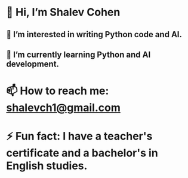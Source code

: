 # 👋 Hi, I’m Shalev Cohen
## 👀 I’m interested in writing Python code and AI.
## 🌱 I’m currently learning Python and AI development.
# 📫 How to reach me: shalevch1@gmail.com
# ⚡ Fun fact: I have a teacher's certificate and a bachelor's in English studies.

<!---
ShalevQN/ShalevQN is a ✨ special ✨ repository because its `README.md` (this file) appears on your GitHub profile.
You can click the Preview link to take a look at your changes.
--->
